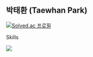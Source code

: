 ## 박태환 (Taewhan Park)

[![Solved.ac 프로필](http://mazassumnida.wtf/api/v2/generate_badge?boj=terryp_dev)](https://solved.ac/terryp_dev)

Skills
<p>
  <img src="https://img.shields.io/badge/Python-3776AB?style=flat-square&logo=Python&logoColor=white"/>
</p>
